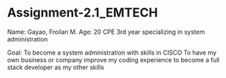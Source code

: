 # Assignment-2.1_EMTECH
Name: Gayao, Froilan M.
Age: 20
CPE 3rd year specializing in system administration

Goal:
  To become a system administration with skills in CISCO
  To have my own business or company
  improve my coding experience to become a full stack developer as my other skills
